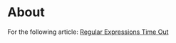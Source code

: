 ﻿# About

For the following article: [Regular Expressions Time Out](https://dev.to/karenpayneoregon/regex-timeout-c-3n3n)




